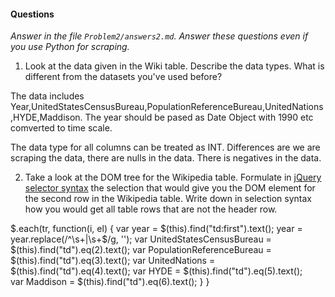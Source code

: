 #### Questions 
*Answer in the file `Problem2/answers2.md`. Answer these questions even if you use Python for scraping.*

1. Look at the data given in the Wiki table. Describe the data types. What is different from the datasets you've used before? 

The data includes Year,UnitedStatesCensusBureau,PopulationReferenceBureau,UnitedNations,HYDE,Maddison. The year should be pased as Date Object with 1990 etc comverted to time scale.

The data type for all columns can be treated as INT. Differences are we are scraping the data, there are nulls in the data. There is negatives in the data.

2. Take a look at the DOM tree for the Wikipedia table. Formulate in [jQuery selector syntax](http://www.w3schools.com/jquery/trysel.asp) the selection that would give you the DOM element for the second row in the Wikipedia table. Write down in selection syntax how you would get all table rows that are not the header row. 

$.each(tr, function(i, el) {
                var year = $(this).find("td:first").text(); 
                year = year.replace(/^\s+|\s+$/g, '');
                var UnitedStatesCensusBureau = $(this).find("td").eq(2).text(); 
                var PopulationReferenceBureau = $(this).find("td").eq(3).text(); 
                var UnitedNations = $(this).find("td").eq(4).text(); 
                var HYDE = $(this).find("td").eq(5).text();  
                var Maddison = $(this).find("td").eq(6).text(); 
    }
}

